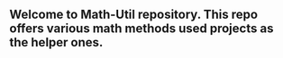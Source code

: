 ## Welcome to Math-Util repository. This repo offers various math methods used projects as the helper ones.